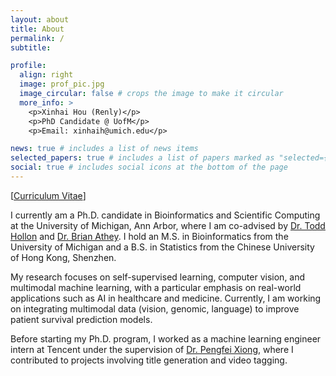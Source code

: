 ```yaml
---
layout: about
title: About
permalink: /
subtitle:  

profile:
  align: right
  image: prof_pic.jpg
  image_circular: false # crops the image to make it circular
  more_info: >
    <p>Xinhai Hou (Renly)</p>
    <p>PhD Candidate @ UofM</p>
    <p>Email: xinhaih@umich.edu</p>

news: true # includes a list of news items
selected_papers: true # includes a list of papers marked as "selected={true}"
social: true # includes social icons at the bottom of the page
---
```


[[Curriculum Vitae](assets/pdf/xinhaihou_umich.pdf)]

I currently am a Ph.D. candidate in Bioinformatics and Scientific Computing at the University of Michigan, Ann Arbor, where I am co-advised by [Dr. Todd Hollon](https://scholar.google.com/citations?user=37OCG3gAAAAJ&hl=en) and [Dr. Brian Athey](https://medicine.umich.edu/dept/psychiatry/brian-d-athey-phd). I hold an M.S. in Bioinformatics from the University of Michigan and a B.S. in Statistics from the Chinese University of Hong Kong, Shenzhen.

My research focuses on self-supervised learning, computer vision, and multimodal machine learning, with a particular emphasis on real-world applications such as AI in healthcare and medicine. Currently, I am working on integrating multimodal data (vision, genomic, language) to improve patient survival prediction models.

Before starting my Ph.D. program, I worked as a machine learning engineer intern at Tencent under the supervision of [Dr. Pengfei Xiong](https://scholar.google.com/citations?user=ctLbu3IAAAAJ&hl=zh-CN), where I contributed to projects involving title generation and video tagging.
